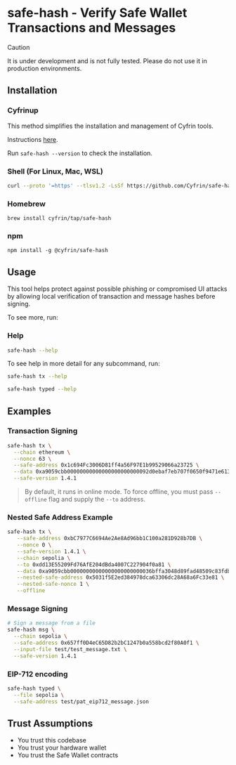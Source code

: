 # safe-hash - Verify Safe Wallet Transactions and Messages

> [!CAUTION]
> It is under development and is not fully tested. Please do not use it in production environments.

## Installation 

### Cyfrinup

This method simplifies the installation and management of Cyfrin tools.

Instructions [here](https://github.com/Cyfrin/up).

Run `safe-hash --version` to check the installation.


### Shell (For Linux, Mac, WSL)

```bash
curl --proto '=https' --tlsv1.2 -LsSf https://github.com/Cyfrin/safe-hash-rs/releases/latest/download/safe-hash-installer.sh | sh
```

### Homebrew 

```
brew install cyfrin/tap/safe-hash
```

### npm

```
npm install -g @cyfrin/safe-hash
```

## Usage

This tool helps protect against possible phishing or compromised UI attacks by allowing local verification of transaction and message hashes before signing.

To see more, run:

### Help

```bash
safe-hash --help
```

To see help in more detail for any subcommand, run:

```bash
safe-hash tx --help
```

```bash
safe-hash typed --help
```

## Examples

### Transaction Signing

```bash
safe-hash tx \
  --chain ethereum \
  --nonce 63 \
  --safe-address 0x1c694Fc3006D81ff4a56F97E1b99529066a23725 \
  --data 0xa9059cbb00000000000000000000000092d0ebaf7eb707f0650f9471e61348f4656c29bc00000000000000000000000000000000000000000000000000000005d21dba00 \
  --safe-version 1.4.1
```
> By default, it runs in online mode. To force offline, you must pass `--offline` flag and supply the `--to` address.

### Nested Safe Address Example

```bash
safe-hash tx \
   --safe-address 0xbC7977C6694Ae2Ae8Ad96bb1C100a281D928b7DB \
   --nonce 0 \
   --safe-version 1.4.1 \
   --chain sepolia \
   --to 0xdd13E55209Fd76AfE204dBda4007C227904f0a81 \
   --data 0xa9059cbb00000000000000000000000036bffa3048d89fad48509c83fdb6a3410232f3d300000000000000000000000000000000000000000000000000038d7ea4c68000 \
   --nested-safe-address 0x5031f5E2ed384978dca63306dc28A68a6Fc33e81 \
   --nested-safe-nonce 1 \
   --offline
```

### Message Signing

```bash
# Sign a message from a file
safe-hash msg \
  --chain sepolia \
  --safe-address 0x657ff0D4eC65D82b2bC1247b0a558bcd2f80A0f1 \
  --input-file test/test_message.txt \
  --safe-version 1.4.1
```

### EIP-712 encoding

```bash
safe-hash typed \
  --file sepolia \
  --safe-address test/pat_eip712_message.json
```

## Trust Assumptions
* You trust this codebase
* You trust your hardware wallet
* You trust the Safe Wallet contracts
